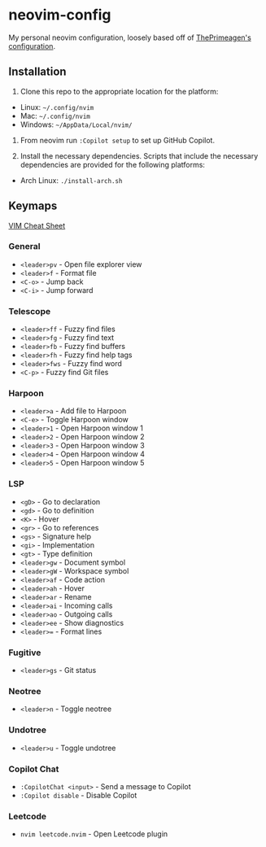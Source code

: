 # neovim-config

My personal neovim configuration, loosely based off of [ThePrimeagen's configuration](https://github.com/ThePrimeagen/init.lua).

## Installation

1. Clone this repo to the appropriate location for the platform:

- Linux: `~/.config/nvim`
- Mac: `~/.config/nvim`
- Windows: `~/AppData/Local/nvim/`

1. From neovim run `:Copilot setup` to set up GitHub Copilot.

1. Install the necessary dependencies. Scripts that include the necessary dependencies are provided for the following platforms:

- Arch Linux: `./install-arch.sh`

## Keymaps

[VIM Cheat Sheet](https://vim.rtorr.com/)

### General

- `<leader>pv` - Open file explorer view
- `<leader>f` - Format file
- `<C-o>` - Jump back
- `<C-i>` - Jump forward

### Telescope

- `<leader>ff` - Fuzzy find files
- `<leader>fg` - Fuzzy find text
- `<leader>fb` - Fuzzy find buffers
- `<leader>fh` - Fuzzy find help tags
- `<leader>fws` - Fuzzy find word
- `<C-p>` - Fuzzy find Git files

### Harpoon

- `<leader>a` - Add file to Harpoon
- `<C-e>` - Toggle Harpoon window
- `<leader>1` - Open Harpoon window 1
- `<leader>2` - Open Harpoon window 2
- `<leader>3` - Open Harpoon window 3
- `<leader>4` - Open Harpoon window 4
- `<leader>5` - Open Harpoon window 5

### LSP

- `<gD>` - Go to declaration
- `<gd>` - Go to definition
- `<K>` - Hover
- `<gr>` - Go to references
- `<gs>` - Signature help
- `<gi>` - Implementation
- `<gt>` - Type definition
- `<leader>gw` - Document symbol
- `<leader>gW` - Workspace symbol
- `<leader>af` - Code action
- `<leader>ah` - Hover
- `<leader>ar` - Rename
- `<leader>ai` - Incoming calls
- `<leader>ao` - Outgoing calls
- `<leader>ee` - Show diagnostics
- `<leader>=` - Format lines

### Fugitive

- `<leader>gs` - Git status

### Neotree

- `<leader>n` - Toggle neotree

### Undotree

- `<leader>u` - Toggle undotree

### Copilot Chat

- `:CopilotChat <input>` - Send a message to Copilot
- `:Copilot disable` - Disable Copilot

### Leetcode

- `nvim leetcode.nvim` - Open Leetcode plugin
